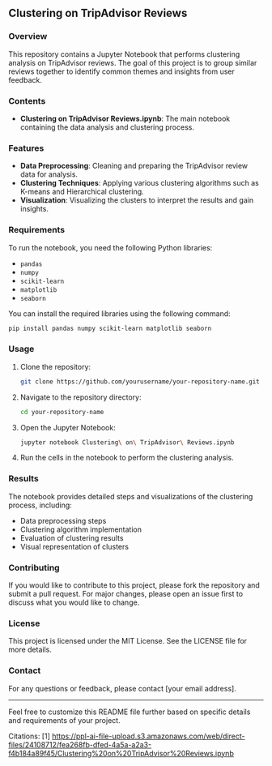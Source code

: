 ## Clustering on TripAdvisor Reviews

### Overview
This repository contains a Jupyter Notebook that performs clustering analysis on TripAdvisor reviews. The goal of this project is to group similar reviews together to identify common themes and insights from user feedback.

### Contents
- **Clustering on TripAdvisor Reviews.ipynb**: The main notebook containing the data analysis and clustering process.

### Features
- **Data Preprocessing**: Cleaning and preparing the TripAdvisor review data for analysis.
- **Clustering Techniques**: Applying various clustering algorithms such as K-means and Hierarchical clustering.
- **Visualization**: Visualizing the clusters to interpret the results and gain insights.

### Requirements
To run the notebook, you need the following Python libraries:
- `pandas`
- `numpy`
- `scikit-learn`
- `matplotlib`
- `seaborn`

You can install the required libraries using the following command:
```bash
pip install pandas numpy scikit-learn matplotlib seaborn
```

### Usage
1. Clone the repository:
   ```bash
   git clone https://github.com/yourusername/your-repository-name.git
   ```
2. Navigate to the repository directory:
   ```bash
   cd your-repository-name
   ```
3. Open the Jupyter Notebook:
   ```bash
   jupyter notebook Clustering\ on\ TripAdvisor\ Reviews.ipynb
   ```
4. Run the cells in the notebook to perform the clustering analysis.

### Results
The notebook provides detailed steps and visualizations of the clustering process, including:
- Data preprocessing steps
- Clustering algorithm implementation
- Evaluation of clustering results
- Visual representation of clusters

### Contributing
If you would like to contribute to this project, please fork the repository and submit a pull request. For major changes, please open an issue first to discuss what you would like to change.

### License
This project is licensed under the MIT License. See the LICENSE file for more details.

### Contact
For any questions or feedback, please contact [your email address].

---

Feel free to customize this README file further based on specific details and requirements of your project.

Citations:
[1] https://ppl-ai-file-upload.s3.amazonaws.com/web/direct-files/24108712/fea268fb-dfed-4a5a-a2a3-f4b184a89f45/Clustering%20on%20TripAdvisor%20Reviews.ipynb
